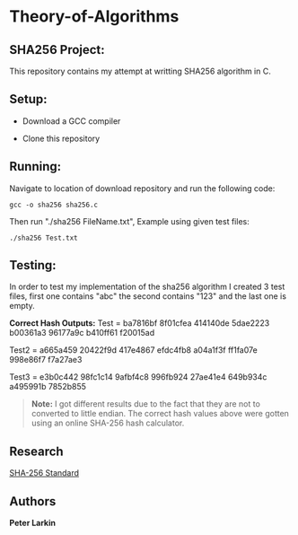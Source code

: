 # Theory-of-Algorithms
## SHA256 Project:
This repository contains my attempt at writting SHA256 algorithm in C.

## Setup:
* Download a GCC compiler

* Clone this repository

## Running:
Navigate to location of download repository and run the following code:

	gcc -o sha256 sha256.c

Then run "./sha256 FileName.txt", Example using given test files:

	./sha256 Test.txt

## Testing:
In order to test my implementation of the sha256 algorithm I created 3 test files, first one contains "abc" the second contains "123" and the last one is empty.

**Correct Hash Outputs:**
Test = ba7816bf 8f01cfea 414140de 5dae2223 b00361a3 96177a9c b410ff61 f20015ad

Test2 = a665a459 20422f9d 417e4867 efdc4fb8 a04a1f3f ff1fa07e 998e86f7 f7a27ae3

Test3 = e3b0c442 98fc1c14 9afbf4c8 996fb924 27ae41e4 649b934c a495991b 7852b855

> **Note:** I got different results due to the fact that they are not to converted to little endian. The correct hash values above were gotten using an online SHA-256 hash calculator.

## Research
[SHA-256 Standard](https://nvlpubs.nist.gov/nistpubs/FIPS/NIST.FIPS.180-4.pdf)

## Authors
**Peter Larkin** 
